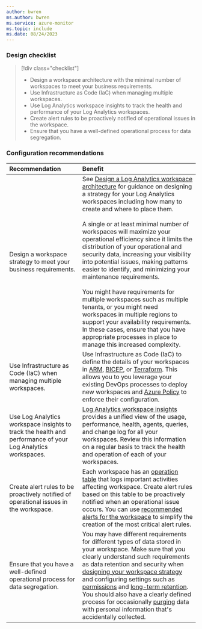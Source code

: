 ```yaml
---
author: bwren
ms.author: bwren
ms.service: azure-monitor
ms.topic: include
ms.date: 08/24/2023
---
```


### Design checklist

> [!div class="checklist"]
> * Design a workspace architecture with the minimal number of workspaces to meet your business requirements.
> * Use Infrastructure as Code (IaC) when managing multiple workspaces.
> * Use Log Analytics workspace insights to track the health and performance of your Log Analytics workspaces.
> * Create alert rules to be proactively notified of operational issues in the workspace.
> * Ensure that you have a well-defined operational process for data segregation.

### Configuration recommendations

| Recommendation | Benefit |
|:---------------|:--------|
| Design a workspace strategy to meet your business requirements. | See [Design a Log Analytics workspace architecture](../workspace-design.md) for guidance on designing a strategy for your Log Analytics workspaces including how many to create and where to place them.<br><br>A single or at least minimal number of workspaces will maximize your operational efficiency since it limits the distribution of your operational and security data, increasing your visibility into potential issues, making patterns easier to identify, and minimizing your maintenance requirements.<br><br>You might have requirements for multiple workspaces such as multiple tenants, or you might need workspaces in multiple regions to support your availability requirements. In these cases, ensure that you have appropriate processes in place to manage this increased complexity. |
| Use Infrastructure as Code (IaC) when managing multiple workspaces. | Use Infrastructure as Code (IaC) to define the details of your workspaces in [ARM](../resource-manager-workspace.md), [BICEP](../resource-manager-workspace.md), or [Terraform](https://registry.terraform.io/providers/hashicorp/azurerm/latest/docs/resources/log_analytics_workspace.html). This allows you to you leverage your existing DevOps processes to deploy new workspaces and [Azure Policy](/azure/governance/policy/overview) to enforce their configuration. |
| Use Log Analytics workspace insights to track the health and performance of your Log Analytics workspaces. | [Log Analytics workspace insights](../workspace-design.md) provides a unified view of the usage, performance, health, agents, queries, and change log for all your workspaces. Review this information on a regular basis to track the health and operation of each of your workspaces. |
| Create alert rules to be proactively notified of operational issues in the workspace. | Each workspace has an [operation table](../monitor-workspace.md) that logs important activities affecting workspace. Create alert rules based on this table to be proactively notified when an operational issue occurs. You can use [recommended alerts for the workspace](../log-analytics-workspace-health.md) to simplify the creation of the most critical alert rules. |
| Ensure that you have a well-defined operational process for data segregation. | You may have different requirements for different types of data stored in your workspace. Make sure that you clearly understand such requirements as data retention and security when [designing your workspace strategy](../workspace-design.md) and configuring settings such as [permissions](../../fundamentals/roles-permissions-security.md) and [long-term retention](../data-retention-configure.md). You should also have a clearly defined process for occasionally [purging](../personal-data-mgmt.md#exporting-and-deleting-personal-data) data with personal information that's accidentally collected. |
